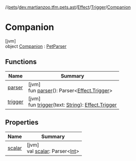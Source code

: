 //[pets](../../../../../index.md)/[dev.martianzoo.tfm.pets.ast](../../../index.md)/[Effect](../../index.md)/[Trigger](../index.md)/[Companion](index.md)

# Companion

[jvm]\
object [Companion](index.md) : [PetParser](../../../../dev.martianzoo.tfm.pets/-pet-parser/index.md)

## Functions

| Name | Summary |
|---|---|
| [parser](parser.md) | [jvm]<br>fun [parser](parser.md)(): Parser&lt;[Effect.Trigger](../index.md)&gt; |
| [trigger](trigger.md) | [jvm]<br>fun [trigger](trigger.md)(text: [String](https://kotlinlang.org/api/latest/jvm/stdlib/kotlin/-string/index.html)): [Effect.Trigger](../index.md) |

## Properties

| Name | Summary |
|---|---|
| [scalar](../../../../dev.martianzoo.tfm.pets/-pet-parser/scalar.md) | [jvm]<br>val [scalar](../../../../dev.martianzoo.tfm.pets/-pet-parser/scalar.md): Parser&lt;[Int](https://kotlinlang.org/api/latest/jvm/stdlib/kotlin/-int/index.html)&gt; |
